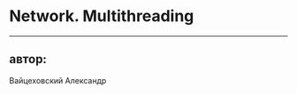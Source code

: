 <!-- .slide:    data-background-color="#fff" -->
<!-- .slide:    data-background-image="css/theme/img/background_title.svg" -->
<!-- .slide:    data-background-position="right bottom" -->
<!-- .slide:    data-background-size="16.2em 15.5em" -->
<!-- .slide:    class="center noveo-title" -->
<!-- .slide:    data-transition="convex" -->

# Network. Multithreading

<!-- .element: style="width: 60%" -->

<hr class="title-separator"/>

## автор:

Вайцеховский Александр